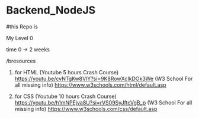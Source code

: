 # Backend_NodeJS

#this Repo is 

My Level 0 

time 0 -> 2 weeks

/bresources 

1. for HTML
 (Youtube 5 hours Crash Course)              https://youtu.be/cvNTgKw8VlY?si=9K8RowXcIkDOk3We
 (W3 School For all missing info)            https://www.w3schools.com/html/default.asp
             
2. for CSS
 (Youtube 10 hours Crash Course)             https://youtu.be/h1mNPEjva8U?si=rVS09SyJftcVgB_p
 (W3 School For all missing info)            https://www.w3schools.com/css/default.asp

